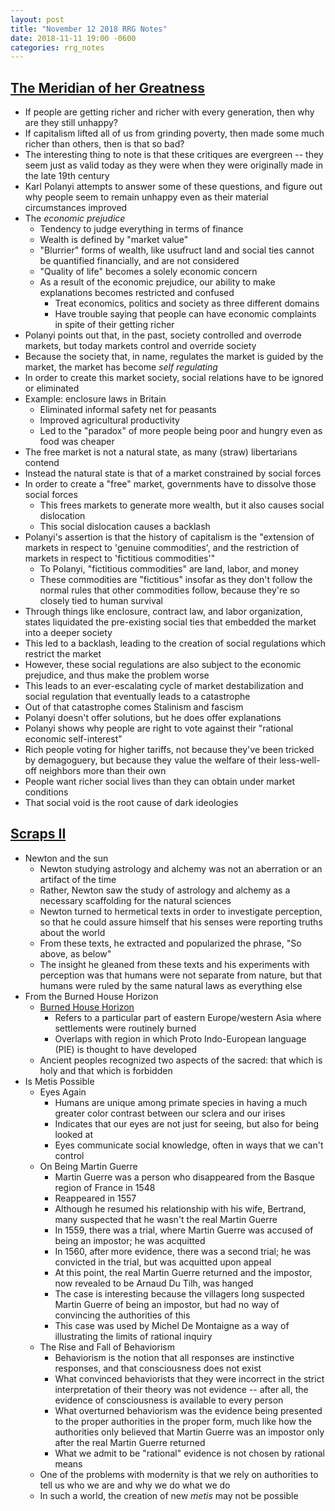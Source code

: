 ```yaml
---
layout: post
title: "November 12 2018 RRG Notes"
date: 2018-11-11 19:00 -0600
categories: rrg_notes
---
```


## [The Meridian of her Greatness](https://samzdat.com/2017/06/01/the-meridian-of-her-greatness/)
* If people are getting richer and richer with every generation, then why are they still unhappy?
* If capitalism lifted all of us from grinding poverty, then made some much richer than others, then is that so bad?
* The interesting thing to note is that these critiques are evergreen -- they seem just as valid today as they were when they were originally made in the late 19th century
* Karl Polanyi attempts to answer some of these questions, and figure out why people seem to remain unhappy even as their material circumstances improved
* The _economic prejudice_
  * Tendency to judge everything in terms of finance
  * Wealth is defined by "market value"
  * "Blurrier" forms of wealth, like usufruct land and social ties cannot be quantified financially, and are not considered
  * "Quality of life" becomes a solely economic concern
  * As a result of the economic prejudice, our ability to make explanations becomes restricted and confused
    * Treat economics, politics and society as three different domains
    * Have trouble saying that people can have economic complaints in spite of their getting richer
* Polanyi points out that, in the past, society controlled and overrode markets, but today markets control and override society
* Because the society that, in name, regulates the market is guided by the market, the market has become _self regulating_
* In order to create this market society, social relations have to be ignored or eliminated
* Example: enclosure laws in Britain
  * Eliminated informal safety net for peasants
  * Improved agricultural productivity
  * Led to the "paradox" of more people being poor and hungry even as food was cheaper
* The free market is not a natural state, as many (straw) libertarians contend
* Instead the natural state is that of a market constrained by social forces
* In order to create a "free" market, governments have to dissolve those social forces
  * This frees markets to generate more wealth, but it also causes social dislocation
  * This social dislocation causes a backlash
* Polanyi's assertion is that the history of capitalism is the "extension of markets in respect to 'genuine commodities', and the restriction of markets in respect to 'fictitious commodities'"
  * To Polanyi, "fictitious commodities" are land, labor, and money
  * These commodities are "fictitious" insofar as they don't follow the normal rules that other commodities follow, because they're so closely tied to human survival
* Through things like enclosure, contract law, and labor organization, states liquidated the pre-existing social ties that embedded the market into a deeper society
* This led to a backlash, leading to the creation of social regulations which restrict the market
* However, these social regulations are also subject to the economic prejudice, and thus make the problem worse
* This leads to an ever-escalating cycle of market destabilization and social regulation that eventually leads to a catastrophe
* Out of that catastrophe comes Stalinism and fascism
* Polanyi doesn't offer solutions, but he does offer explanations
* Polanyi shows why people are right to vote against their "rational economic self-interest"
* Rich people voting for higher tariffs, not because they've been tricked by demagoguery, but because they value the welfare of their less-well-off neighbors more than their own
* People want richer social lives than they can obtain under market conditions
* That social void is the root cause of dark ideologies

## [Scraps II](https://samzdat.com/2017/06/08/scraps-ii/)

* Newton and the sun
  * Newton studying astrology and alchemy was not an aberration or an artifact of the time
  * Rather, Newton saw the study of astrology and alchemy as a necessary scaffolding for the natural sciences
  * Newton turned to hermetical texts in order to investigate perception, so that he could assure himself that his senses were reporting truths about the world
  * From these texts, he extracted and popularized the phrase, "So above, as below"
  * The insight he gleaned from these texts and his experiments with perception was that humans were not separate from nature, but that humans were ruled by the same natural laws as everything else
* From the Burned House Horizon
  * [Burned House Horizon](https://en.wikipedia.org/wiki/Burned_house_horizon)
    * Refers to a particular part of eastern Europe/western Asia where settlements were routinely burned
    * Overlaps with region in which Proto Indo-European language (PIE) is thought to have developed
  * Ancient peoples recognized two aspects of the sacred: that which is holy and that which is forbidden
* Is Metis Possible
  * Eyes Again
    * Humans are unique among primate species in having a much greater color contrast between our sclera and our irises
    * Indicates that our eyes are not just for seeing, but also for being looked at
    * Eyes communicate social knowledge, often in ways that we can't control
  * On Being Martin Guerre
    * Martin Guerre was a person who disappeared from the Basque region of France in 1548
    * Reappeared in 1557
    * Although he resumed his relationship with his wife, Bertrand, many suspected that he wasn't the real Martin Guerre
    * In 1559, there was a trial, where Martin Guerre was accused of being an impostor; he was acquitted
    * In 1560, after more evidence, there was a second trial; he was convicted in the trial, but was acquitted upon appeal
    * At this point, the real Martin Guerre returned and the impostor, now revealed to be Arnaud Du Tilh, was hanged
    * The case is interesting because the villagers long suspected Martin Guerre of being an impostor, but had no way of convincing the authorities of this
    * This case was used by Michel De Montaigne as a way of illustrating the limits of rational inquiry
  * The Rise and Fall of Behaviorism
    * Behaviorism is the notion that all responses are instinctive responses, and that consciousness does not exist
    * What convinced behaviorists that they were incorrect in the strict interpretation of their theory was not evidence -- after all, the evidence of consciousness is available to every person
    * What overturned behaviorism was the evidence being presented to the proper authorities in the proper form, much like how the authorities only believed that Martin Guerre was an impostor only after the real Martin Guerre returned
    * What we admit to be "rational" evidence is not chosen by rational means
  * One of the problems with modernity is that we rely on authorities to tell us who we are and why we do what we do
  * In such a world, the creation of new _metis_ may not be possible
